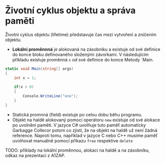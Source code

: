 
# Životní cyklus objektu a správa paměti

Životní cyklus objektu (lifetime) představuje čas mezi vytvoření a zničením objektu. 

* **Lokální proměnnná** je alokovaná na zásobníku a existuje od své definice do konce bloku definovaného složenými závorkami. V následujícím příkladu existuje proměnná `x` od své definice do konce Metody `Main.

```cs 
static void Main(string[] args)
{
    int x = 1;
            
    if(x > 0)
    {
        Console.WriteLine("ano");
    }
}
```

* Statická promnná (field) existuje po celou dobu běhu programu.
* Objekt na haldě alokovaný pomocí operátoru `new` existuje od své alokace po uvolnění paměti. V jazyce C# uvolňuje tuto paměť automaticky Garbagge Collecor potom co zjistí, že na objekt na haldě už není žádná reference. Naproti tomu, například v jazyce C nebo C++ musíme paměť uvolňovat manuálně pomocí příkazu `free` respektive `delete`

TODO: příklady na lokální proměnnou, alokaci na haldě a na zásobníku, odkaz na prezentaci z A1ZAP.
